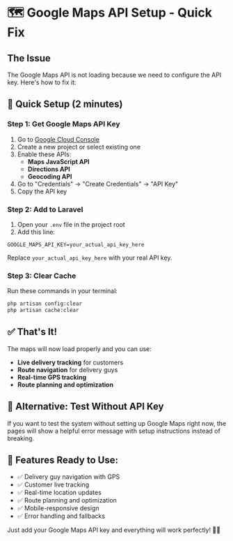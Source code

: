 # 🗺️ Google Maps API Setup - Quick Fix

## The Issue
The Google Maps API is not loading because we need to configure the API key. Here's how to fix it:

## 🚀 Quick Setup (2 minutes)

### Step 1: Get Google Maps API Key
1. Go to [Google Cloud Console](https://console.cloud.google.com/)
2. Create a new project or select existing one
3. Enable these APIs:
   - **Maps JavaScript API**
   - **Directions API** 
   - **Geocoding API**
4. Go to "Credentials" → "Create Credentials" → "API Key"
5. Copy the API key

### Step 2: Add to Laravel
1. Open your `.env` file in the project root
2. Add this line:
```env
GOOGLE_MAPS_API_KEY=your_actual_api_key_here
```
Replace `your_actual_api_key_here` with your real API key.

### Step 3: Clear Cache
Run these commands in your terminal:
```bash
php artisan config:clear
php artisan cache:clear
```

## ✅ That's It!
The maps will now load properly and you can use:
- **Live delivery tracking** for customers
- **Route navigation** for delivery guys
- **Real-time GPS tracking**
- **Route planning and optimization**

## 🔧 Alternative: Test Without API Key
If you want to test the system without setting up Google Maps right now, the pages will show a helpful error message with setup instructions instead of breaking.

## 📱 Features Ready to Use:
- ✅ Delivery guy navigation with GPS
- ✅ Customer live tracking
- ✅ Real-time location updates
- ✅ Route planning and optimization
- ✅ Mobile-responsive design
- ✅ Error handling and fallbacks

Just add your Google Maps API key and everything will work perfectly! 🍣✨


